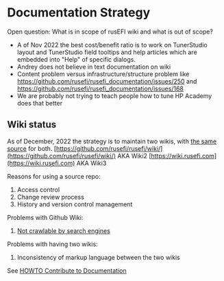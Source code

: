 # Documentation Strategy

Open question: What is in scope of rusEFI wiki and what is out of scope?

* A of Nov 2022 the best cost/benefit ratio is to work on TunerStudio layout and TunerStudio field tooltips and help articles which are embedded into "Help" of specific dialogs.
* Andrey does not believe in text documentation on wiki
* Content problem versus infrastructure/structure problem like <https://github.com/rusefi/rusefi_documentation/issues/250> and <https://github.com/rusefi/rusefi_documentation/issues/168>
* We are probably not trying to teach people how to tune HP Academy does that better

## Wiki status

As of December, 2022 the strategy is to maintain two wikis, with [the same source](https://github.com/rusefi/rusefi_documentation) for both.
[https://github.com/rusefi/rusefi/wiki/](https://github.com/rusefi/rusefi/wiki/) AKA Wiki2
[https://wiki.rusefi.com](https://wiki.rusefi.com) AKA Wiki3

Reasons for using a source repo:

1. Access control
2. Change review process
3. History and version control management

Problems with Github Wiki:

1. [Not crawlable by search engines](https://github.com/isaacs/github/issues/1683)

Problems with having two wikis:

1. Inconsistency of markup language between the two wikis

See [HOWTO Contribute to Documentation](HOWTO-contribute-to-documentation)
